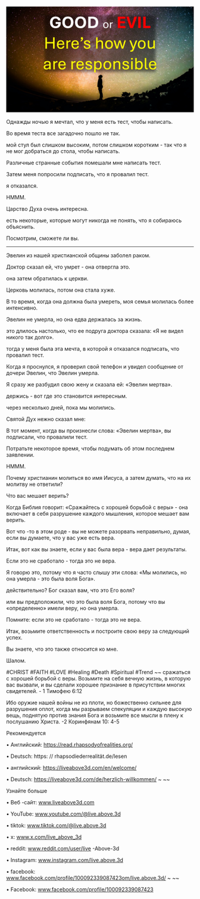 ![Video cover image](../cover.jpg)

Однажды ночью я мечтал, что у меня есть тест, чтобы написать.

Во время теста все загадочно пошло не так.

мой стул был слишком высоким, потом слишком коротким - так что я не мог добраться до стола, чтобы написать.

Различные странные события помешали мне написать тест.

Затем меня попросили подписать, что я провалил тест.

я отказался.

HMMM.

Царство Духа очень интересна.

есть некоторые, которые могут никогда не понять, что я собираюсь объяснить.

Посмотрим, сможете ли вы.

---

Эвелин из нашей христианской общины заболел раком.

Доктор сказал ей, что умрет - она ​​отвергла это.

она затем обратилась к церкви.

Церковь молилась, потом она стала хуже.

В то время, когда она должна была умереть, моя семья молилась более интенсивно.

Эвелин не умерла, но она едва держалась за жизнь.

это длилось настолько, что ее подруга доктора сказала: «Я не видел никого так долго».

тогда у меня была эта мечта, в которой я отказался подписать, что провалил тест.

Когда я проснулся, я проверил свой телефон и увидел сообщение от дочери Эвелин, что Эвелин умерла.

Я сразу же разбудил свою жену и сказала ей: «Эвелин мертва».

держись - вот где это становится интересным.

через несколько дней, пока мы молились.

Святой Дух нежно сказал мне:

В тот момент, когда вы произнесли слова: «Эвелин мертва», вы подписали, что провалили тест.

Потратьте некоторое время, чтобы подумать об этом последнем заявлении.

HMMM.

Почему христианин молиться во имя Иисуса, а затем думать, что на их молитву не ответили?

Что вас мешает верить?

Когда Библия говорит: «Сражайтесь с хорошей борьбой с веры» - она ​​включает в себя разрушение каждого мышления, которое мешает вам верить.

Вот что -то в этом роде - вы не можете разорвать неправильно, думая, если вы думаете, что у вас уже есть вера.

Итак, вот как вы знаете, если у вас была вера - вера дает результаты.

Если это не сработало - тогда это не вера.

Я говорю это, потому что я часто слышу эти слова: «Мы молились, но она умерла - это была воля Бога».

действительно? Бог сказал вам, что это Его воля?

или вы предположили, что это была воля Бога, потому что вы «определенно» имели веру, но она умерла.

Помните: если это не сработало - тогда это не вера.

Итак, возьмите ответственность и построите свою веру за следующий успех.

Вы знаете, что это также относится ко мне.

Шалом.

#CHRIST #FAITH #LOVE #Healing #Death #Spiritual #Trend ~~ сражаться с хорошей борьбой с веры. Возьмите на себя вечную жизнь, в которую вас вызвали, и вы сделали хорошее признание в присутствии многих свидетелей. - 1 Тимофею 6:12

Ибо оружие нашей войны не из плоти, но божественно сильнее для разрушения оплот, когда мы разрываем спекуляции и каждую высокую вещь, поднятую против знания Бога и возьмите все мысли в плену к послушанию Христа. -2 Коринфянам 10: 4-5

Рекомендуется

• Английский: https://read.rhapsodyofrealities.org/

• Deutsch: https: // rhapsodiederrealität.de/lesen

• английский: https://liveabove3d.com/en/welcome/

• Deutsch: https://liveabove3d.com/de/herzlich-willkommen/ ~ ~~

Узнайте больше

• Веб -сайт: www.liveabove3d.com

• YouTube: www.youtube.com/@live.above.3d

 • tiktok: www.tiktok.com/@live.above.3d

• x: www.x.com/live_above_3d

• reddit: www.reddit.com/user/live -Above-3d

• Instagram: www.instagram.com/live.above.3d

• facebook: www.facebook.com/profile/100092339087423om/live.above.3d/ ~ ~~

• Facebook: www.facebook.com/profile/100092339087423